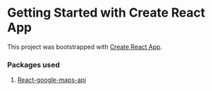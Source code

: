 # Getting Started with Create React App

This project was bootstrapped with [Create React App](https://github.com/facebook/create-react-app).

### Packages used

1. [React-google-maps-api](https://www.npmjs.com/package/@react-google-maps/api)
